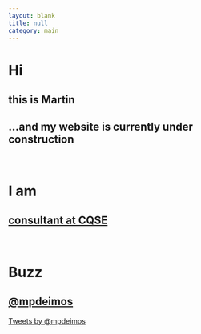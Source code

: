 ```yaml
--- 
layout: blank
title: null
category: main
---
```


<h1 class="clear span-3 first append-1">Hi</h1>
<article class="span-20 last">
	<h1>this is Martin</h1>
	<h2>...and my website is currently under construction</h2>
</article>

<div class="clear" style="margin-bottom: 1em;" >&nbsp;</div>

<h1 class="clear span-3 first append-1">I am</h1>
<article class="span-20 last">
	<h1><a href="https://www.cqse.eu" title="work at CQSE">consultant at CQSE</a></h1>
</article>

<div class="clear" style="margin-bottom: 2em;" >&nbsp;</div>

<h1 class="clear span-3 first append-1">Buzz</h1>
<article class="span-20 last">
	<h1><a href="https://twitter.com/mpdeimos" title="follow me at twitter">@mpdeimos</a></h1>
	<a class="twitter-timeline" data-dnt="true" href="https://twitter.com/mpdeimos" data-widget-id="343095146436497411" data-chrome="noheader nofooter noborders transparent">Tweets by @mpdeimos</a>
	<script>!function(d,s,id){var js,fjs=d.getElementsByTagName(s)[0],p=/^http:/.test(d.location)?'http':'https';if(!d.getElementById(id)){js=d.createElement(s);js.id=id;js.src=p+"://platform.twitter.com/widgets.js";fjs.parentNode.insertBefore(js,fjs);}}(document,"script","twitter-wjs");</script>
</article>
